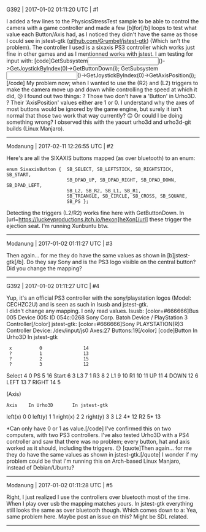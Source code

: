 G392 | 2017-01-02 01:11:20 UTC | #1

I added a few lines to the PhysicsStressTest sample to be able to control the camera with a game controller and made a few [b]for[/b] loops 
to test what value each Button/Axis had, as I noticed they didn't have the same as those I could see in jstest-gtk ([github.com/Grumbel/jstest-gtk](https://github.com/Grumbel/jstest-gtk)) 
(Which isn't the problem). The controller I used is a sixaxis PS3 controller which works just fine in other games and as I mentionned works with jstest.
I am testing for input with: 
[code]GetSubsystem<Input>()->GetJoystickByIndex(0)->GetButtonDown(i);
GetSubsystem<Input>()->GetJoystickByIndex(0)->GetAxisPosition(i);[/code]
My problem now; when I wanted to use the (R2) and (L2) triggers to make the camera move up and down while controlling the speed at which it did,
 :confused:  I found out two things: 
    ? Those two don't have a 'Button' in Urho3D.
    ? Their 'AxisPosition' values either are 1 or 0.
I understand why the axes of most buttons would be ignored by the game engine, but surely it isn't normal that those two work that way currently?
:blush: Or could I be doing something wrong? I observed this with the yaourt urho3d and urho3d-git builds (Linux Manjaro).

-------------------------

Modanung | 2017-02-11 12:26:55 UTC | #2

Here's are all the SIXAXIS buttons mapped (as over bluetooth) to an enum:
```
enum SixaxisButton {  SB_SELECT, SB_LEFTSTICK, SB_RIGHTSTICK, SB_START,
                      SB_DPAD_UP, SB_DPAD_RIGHT, SB_DPAD_DOWN, SB_DPAD_LEFT,
                      SB_L2, SB_R2, SB_L1, SB_R1,
                      SB_TRIANGLE, SB_CIRCLE, SB_CROSS, SB_SQUARE,
                      SB_PS };
```
Detecting the triggers (L2/R2) works fine here with GetButtonDown. In [url=https://luckeyproductions.itch.io/hexon]heXon[/url] these trigger the ejection seat.
I'm running Xunbuntu btw.

-------------------------

Modanung | 2017-01-02 01:11:27 UTC | #3

Then again... for me they do have the same values as shown in [b]jstest-gtk[/b]. Do they say Sony and is the PS3 logo visible on the central button? Did you change the mapping?

-------------------------

G392 | 2017-01-02 01:11:27 UTC | #4

Yup, it's an official PS3 controller with the sony/playstation logos (Model: CECHZC2U)
and is seen as such in lsusb and jstest-gtk.  
I didn't change any mapping. I only read values. 
lsusb:
[color=#666666]Bus 005 Device 005: ID 054c:0268 Sony Corp. Batoh Device / PlayStation 3 Controller[/color]
jstest-gtk:
[color=#666666]Sony PLAYSTATION(R)3 Controller 
Device: /dev/input/js0
Axes:27
Buttons:19[/color]
[code]Button		In Urho3D 		In jstest-gtk

     x			0				14
     ?			1				13
     ?			2				15
     ?			3				12
Select			4				0
    PS			5				16
 Start			6				3
    L3			7				1
    R3			8				2
    L1			9				10
    R1			10			  11
    UP			11			  4
  DOWN			12			  6
  LEFT			13			  7
 RIGHT			14			  5


(Axis)

    Axis	In Urho3D		In jstest-gtk

 left(x)		0				 0
 left(y)		1				 1
right(x)		2				 2
right(y)		3				 3
      L2 	  4* 			  12
      R2		5*			   13

*Can only have 0 or 1 as value.[/code] I've confirmed this on two computers, with two PS3 controllers. I've also tested Urho3D with a PS4 controller and saw that there was no problem; every button, hat and axis worked as it should, including the triggers.  :neutral_face:
[quote]Then again... for me they do have the same values as shown in jstest-gtk.[/quote]
I wonder if my problem could be that I'm running this on Arch-based Linux Manjaro, instead of Debian/Ubuntu?

-------------------------

Modanung | 2017-01-02 01:11:28 UTC | #5

Right, I just realized I use the controllers over bluetooth most of the time.
When I play over usb the mapping matches yours. In jstest-gtk everything still looks the same as over bluetooth though.
Which comes down to a: Yea, same problem here. Maybe post an issue on this? Might be SDL related.

-------------------------

